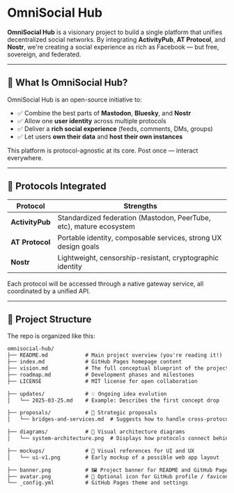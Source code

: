 # OmniSocial Hub

**OmniSocial Hub** is a visionary project to build a single platform that unifies decentralized social networks. By integrating **ActivityPub**, **AT Protocol**, and **Nostr**, we're creating a social experience as rich as Facebook — but free, sovereign, and federated.

---

## 🚀 What Is OmniSocial Hub?

OmniSocial Hub is an open-source initiative to:

- ✅ Combine the best parts of **Mastodon**, **Bluesky**, and **Nostr**
- ✅ Allow one **user identity** across multiple protocols
- ✅ Deliver a **rich social experience** (feeds, comments, DMs, groups)
- ✅ Let users **own their data** and **host their own instances**

This platform is protocol-agnostic at its core. Post once — interact everywhere.

---

## 🔗 Protocols Integrated

| Protocol     | Strengths                                                                 |
|--------------|--------------------------------------------------------------------------|
| **ActivityPub** | Standardized federation (Mastodon, PeerTube, etc), mature ecosystem    |
| **AT Protocol** | Portable identity, composable services, strong UX design goals         |
| **Nostr**        | Lightweight, censorship-resistant, cryptographic identity             |

Each protocol will be accessed through a native gateway service, all coordinated by a unified API.

---

## 🧱 Project Structure

The repo is organized like this:

```txt
omnisocial-hub/
├── README.md            # Main project overview (you're reading it!)
├── index.md             # GitHub Pages homepage content
├── vision.md            # The full conceptual blueprint of the project
├── roadmap.md           # Development phases and milestones
├── LICENSE              # MIT license for open collaboration

├── updates/             # 💡 Ongoing idea evolution
│   └── 2025-03-25.md    # Example: Describes the first concept drop

├── proposals/           # 📣 Strategic proposals
│   └── bridges-and-services.md  # Suggests how to handle cross-protocol interaction

├── diagrams/            # 🧠 Visual architecture diagrams
│   └── system-architecture.png  # Displays how protocols connect behind the scenes

├── mockups/             # 🎨 Visual references for UI and UX
│   └── ui-v1.png        # Early mockup of a possible web app layout

├── banner.png           # 🖼 Project banner for README and GitHub Pages
├── avatar.png           # 🧷 Optional icon for GitHub profile / favicons
└── _config.yml          # GitHub Pages theme and settings



